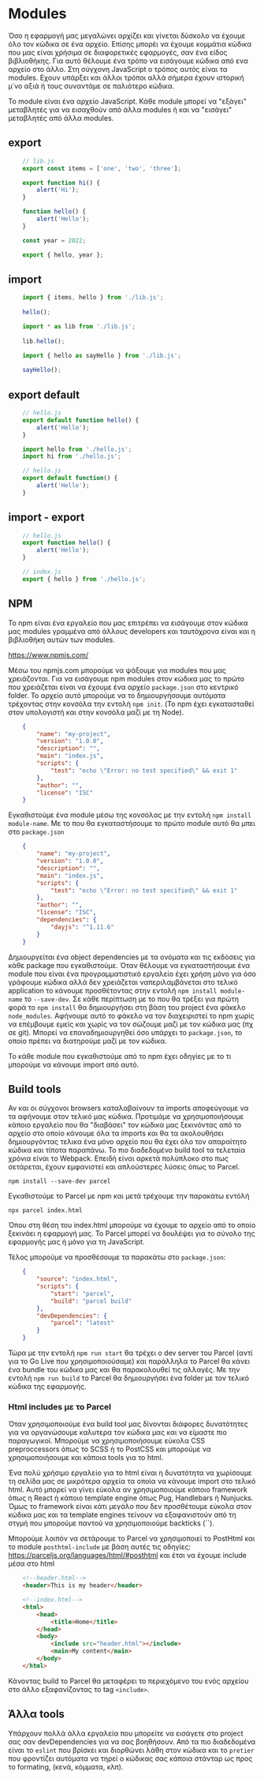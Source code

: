 # Modules

Όσο η εφαρμογή μας μεγαλώνει αρχίζει και γίνεται δύσκολο να έχουμε όλο τον κώδικα σε ένα αρχείο. Επίσης μπορέι να έχουμε κομμάτια κώδικα που μας είναι χρήσιμα σε διαφορετικές εφαρμογές, σαν ένα είδος βιβλιοθήκης. Για αυτό θέλουμε ένα τρόπο να εισάγουμε κώδικα από ενα αρχείο στο άλλο. Στη σύγχονη JavaScript ο τρόπος αυτός είναι τα modules. Εχουν υπάρξει και άλλοι τρόποι αλλά σήμερα έχουν ιστορική μ΄νο αξιά ή τους συναντάμε σε παλιότερο κώδικα.

Το module είναι ένα αρχείο JavaScript. Κάθε module μπορεί να "εξάγει" μεταβλητές για να εισαχθούν από άλλα modules ή και να "εισάγει" μεταβλητές από άλλα modules.

## export

```js
    // lib.js
    export const items = ['one', 'two', 'three'];

    export function hi() {
        alert('Hi');
    }

    function hello() {
        alert('Hello');
    }

    const year = 2022;

    export { hello, year };

```

## import 
```js
    import { items, hello } from './lib.js';
    
    hello();
```

```js
    import * as lib from './lib.js';
    
    lib.hello();
```

```js
    import { hello as sayHello } from './lib.js';
    
    sayHello();
```

## export default
```js
    // hello.js
    export default function hello() {
        alert('Hello');
    }
```

```js
    import hello from './hello.js';
    import hi from './hello.js'; 
```

```js
    // hello.js
    export default function() {
        alert('Hello');
    }
```

## import - export
```js
    // hello.js
    export function hello() {
        alert('Hello');
    }
```
```js
    // index.js
    export { hello } from './hello.js';

```

## NPM

Το npm είναι ένα εργαλείο που μας επιτρέπει να εισάγουμε στον κώδικα μας modules γραμμένα από άλλους developers και ταυτόχρονα είναι και η βιβλιοθήκη αυτών των modules.

https://www.npmjs.com/

Μέσω του npmjs.com μπορούμε να ψάξουμε για modules που μας χρειάζονται. Για να εισάγουμε npm modules στον κώδικα μας το πρώτο που χρειάζεται είναι να έχουμε ένα αρχείο `package.json` στο κεντρικό folder. Το αρχείο αυτό μπορούμε να το δημιουργήσουμε αυτόματα τρέχοντας στην κονσόλα την εντολή `npm init`. (Το npm έχει εγκατασταθεί στον υπολογιστή και στην κονσόλα μαζί με τη Node).

```json
    {
        "name": "my-project",
        "version": "1.0.0",
        "description": "",
        "main": "index.js",
        "scripts": {
            "test": "echo \"Error: no test specified\" && exit 1"
        },
        "author": "",
        "license": "ISC"
    }
```

Εγκαθιστούμε ένα module μέσω της κονσόλας με την εντολή `npm install module-name`. Με το που θα εγκαταστήσουμε το πρώτο module αυτό θα μπει στο `package.json`

```json
    {
        "name": "my-project",
        "version": "1.0.0",
        "description": "",
        "main": "index.js",
        "scripts": {
            "test": "echo \"Error: no test specified\" && exit 1"
        },
        "author": "",
        "license": "ISC",
        "dependencies": {
            "dayjs": "^1.11.6"
        }
    }
```

Δημιουργείται ένα object dependencies με τα ονόματα και τις εκδόσεις για κάθε package που εγκαθιστούμε. Όταν θέλουμε να εγκαταστήσουμε ένα module που είναι ένα προγραμματιστικό εργαλείο έχει χρήση μόνο για όσο γράφουμε κώδικα αλλά δεν χρειάζεται ναπεριλαμβάνεται στο τελικό application το κάνουμε προσθέτοντας στην εντολή `npm install module-name` το `--save-dev`. Σε κάθε περίπτωση με το που θα τρέξει για πρώτη φορά το `npm install` θα δημιουργήσει στη βάση του project ένα φάκελο `node_modules`. Αφήνουμε αυτό το φάκελο να τον διαχειριστεί το npm χωρίς να επέμβουμε εμείς και χωρίς να τον σώζουμε μαζί με τον κώδικα μας (πχ σε git). Μπορεί να επαναδημιουργηθεί όσο υπάρχει το `package.json`, το οποίο πρέπει να διατηρούμε μαζί με τον κώδικα.

Το κάθε module που εγκαθιστούμε από το npm έχει οδηγίες με το τι μπορούμε να κάνουμε import από αυτό.

## Build tools

Αν και οι σύγχονοι browsers καταλαβαίνουν τα imports αποφεύγουμε να τα αφήνουμε στον τελικό μας κώδικα. Προτιμάμε να χρησιμοποιήσουμε κάποιο εργαλείο που θα "διαβάσει" τον κώδικα μας ξεκινόντας από το αρχείο στο οποίο κάνουμε όλα τα imports και θα τα ακολουθήσει δημιουργόντας τελικα ένα μόνο αρχείο που θα έχει όλο τον απαραίτητο κώδικα και τίποτα παραπάνω. Το πιο διαδεδομένο build tool τα τελεταία χρόνια είναι το Webpack. Επειδή είναι αρκετά πολύπλοκο στο πως σετάρεται, έχουν εμφανιστεί και απλούστερες λύσεις όπως το Parcel. 

```
npm install --save-dev parcel
```
Εγκαθιστούμε το Parcel με npm και μετά τρέχουμε την παρακάτω εντόλή

```
npx parcel index.html
```
Όπου στη θέση του index.html μπορούμε να έχουμε το αρχείο από το οποίο ξεκινάει η εφαρμογή μας. Το Parcel μπορεί να δουλέψει για το σύνολο της εφαρμογής μας ή μόνο για τη JavaScript.

Τέλος μπορούμε να προσθέσουμε τα παρακάτω στο `package.json`:

```json
    {
        "source": "index.html",
        "scripts": {
            "start": "parcel",
            "build": "parcel build"
        },
        "devDependencies": {
            "parcel": "latest"
        }
    }
```
Τώρα με την εντολή `npm run start` θα τρέχει ο dev server του Parcel (αντί για το Go Live που χρησιμοποιούσαμε) και παράλληλα το Parcel θα κάνει ένα bundle του κώδικα μας και θα παρακολουθεί τις αλλαγές. Με την εντολή `npm run build` το Parcel θα δημιουργήσει ένα folder με τον τελικό κώδικα της εφαρμογής.

### Html includes με το Parcel

Όταν χρησιμοποιούμε ένα build tool μας δίνονται διάφορες δυνατότητες για να οργανώσουμε καλυτερα τον κώδικα μας και να είμαστε πιο παραγωγικοί. Μπορούμε να χρησιμοποιήσουμε εύκολα CSS preproccessors όπως το SCSS ή το PostCSS και μπορούμε να χρησιμοποιήσουμε και κάποια tools για το html.

Ένα πολύ χρήσιμο εργαλείο για το html είναι η δυνατότητα να χωρίσουμε τη σελίδα μας σε μικρότερα αρχεία τα οποία να κάνουμε import στο τελικό html. Αυτό μπορεί να γίνει εύκολα αν χρησιμοποιούμε κάποιο framework όπως η React ή κάποιο template engine όπως Pug, Handlebars ή Nunjucks. Όμως το framework είναι κάτι μεγάλο που δεν προσθέτουμε εύκολα στον κώδικα μας και τα template engines τείνουν να εξαφανιστούν από τη στγμή που μπορούμε παντού να χρησιμοποιούμε backticks (``). 

Μπορούμε λοιπόν να σετάρουμε το Parcel να χρησιμοποιεί το PostHtml και το module `posthtml-include` με βάση αυτές τις οδηγίες:
https://parceljs.org/languages/html/#posthtml
και έτσι να έχουμε include μέσα στο html

```html
    <!--header.html-->
    <header>This is my header</header>

    <!--index.html-->
    <html>
        <head>
            <title>Home</title>
        </head>
        <body>
            <include src="header.html"></include>
            <main>My content</main>
        </body>
    </html>
```

Κάνοντας build το Parcel θα μεταφέρει το περιεχόμενο του ενός αρχείου στο άλλο εξαφανίζοντας το tag `<include>`.

## Άλλα tools

Υπάρχουν πολλά άλλα εργαλεία που μπορείτε να εισάγετε στο project σας σαν devDependencies για να σας βοηθήσουν. Από τα πιο διαδεδομένα είναι το `eslint` που βρίσκει και διορθώνει λάθη στον κώδικα και το `pretier` που φροντίζει αυτόματα να τηρεί ο κώδικας σας κάποια στάνταρ ως προς το formating, (κενά, κόμματα, κλπ).
